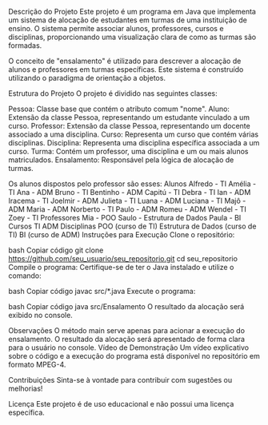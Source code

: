 Descrição do Projeto
Este projeto é um programa em Java que implementa um sistema de alocação de estudantes em turmas de uma instituição de ensino. O sistema permite associar alunos, professores, cursos e disciplinas, proporcionando uma visualização clara de como as turmas são formadas.

O conceito de "ensalamento" é utilizado para descrever a alocação de alunos e professores em turmas específicas. Este sistema é construído utilizando o paradigma de orientação a objetos.

Estrutura do Projeto
O projeto é dividido nas seguintes classes:

Pessoa: Classe base que contém o atributo comum "nome".
Aluno: Extensão da classe Pessoa, representando um estudante vinculado a um curso.
Professor: Extensão da classe Pessoa, representando um docente associado a uma disciplina.
Curso: Representa um curso que contém várias disciplinas.
Disciplina: Representa uma disciplina específica associada a um curso.
Turma: Contém um professor, uma disciplina e um ou mais alunos matriculados.
Ensalamento: Responsável pela lógica de alocação de turmas.

Os alunos dispostos pelo professor são esses:
Alunos
Alfredo - TI
Amélia - TI
Ana - ADM
Bruno - TI
Bentinho - ADM
Capitú - TI
Debra - TI
Ian - ADM
Iracema - TI
Joelmir - ADM
Julieta - TI
Luana - ADM
Luciana - TI
Majô - ADM
Maria - ADM
Norberto - TI
Paulo - ADM
Romeu - ADM
Wendel - TI
Zoey - TI
Professores
Mia - POO
Saulo - Estrutura de Dados
Paula - BI
Cursos
TI
ADM
Disciplinas
POO (curso de TI)
Estrutura de Dados (curso de TI)
BI (curso de ADM)
Instruções para Execução
Clone o repositório:

bash
Copiar código
git clone https://github.com/seu_usuario/seu_repositorio.git
cd seu_repositorio
Compile o programa: Certifique-se de ter o Java instalado e utilize o comando:

bash
Copiar código
javac src/*.java
Execute o programa:

bash
Copiar código
java src/Ensalamento
O resultado da alocação será exibido no console.

Observações
O método main serve apenas para acionar a execução do ensalamento.
O resultado da alocação será apresentado de forma clara para o usuário no console.
Vídeo de Demonstração
Um vídeo explicativo sobre o código e a execução do programa está disponível no repositório em formato MPEG-4.

Contribuições
Sinta-se à vontade para contribuir com sugestões ou melhorias!

Licença
Este projeto é de uso educacional e não possui uma licença específica.

